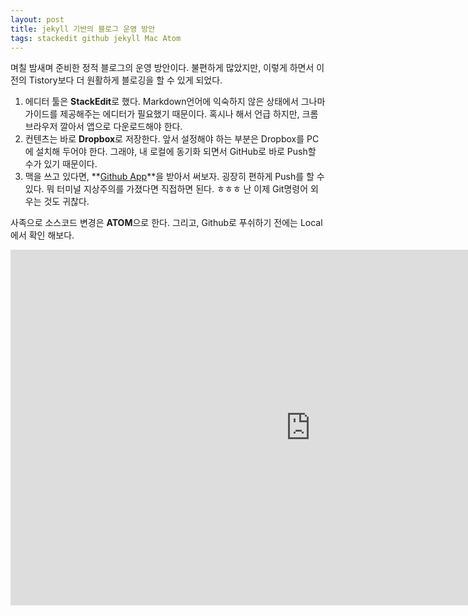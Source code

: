 ```yaml
---
layout: post
title: jekyll 기반의 블로그 운영 방안
tags: stackedit github jekyll Mac Atom
---
```


며칠 밤새며 준비한 정적 블로그의 운영 방안이다. 불편하게 많았지만, 이렇게 하면서 이전의 Tistory보다 더 원활하게 블로깅을 할 수 있게 되었다. 

 1. 에디터 툴은 **StackEdit**로 했다. Markdown언어에 익숙하지 않은 상태에서 그나마 가이드를 제공해주는 에디터가 필요했기 때문이다. 혹시나 해서 언급 하지만, 크롬 브라우저 깔아서 앱으로 다운로드해야 한다.
 2. 컨텐츠는 바로 **Dropbox**로 저장한다. 앞서 설정해야 하는 부분은 Dropbox를 PC에 설치해 두어야 한다. 그래야, 내 로컬에 동기화 되면서 GitHub로 바로 Push할 수가 있기 때문이다. 
 3. 맥을 쓰고 있다면, **[Github App](https://mac.github.com/)**을 받아서 써보자. 굉장히 편하게 Push를 할 수 있다. 뭐 터미널 지상주의를 가졌다면 직접하면 된다. ㅎㅎㅎ 난 이제 Git명령어 외우는 것도 귀찮다. 

사족으로 소스코드 변경은 **ATOM**으로 한다. 그리고, Github로 푸쉬하기 전에는 Local에서 확인 해보다. 

<iframe src="https://docs.google.com/presentation/d/1f-NB20AYO1vNjhKgIwlEXhlLxUkSLLdqpDPd-D6Y3QE/embed?start=false&loop=false&delayms=3000" frameborder="0" width="960" height="569" allowfullscreen="true" mozallowfullscreen="true" webkitallowfullscreen="true"></iframe>